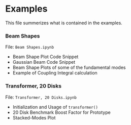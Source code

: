 # Examples
This file summerizes what is contained in the examples.

### Beam Shapes
File: `Beam Shapes.ipynb`
 * Beam Shape Plot Code Snippet
 * Gaussian Beam Code Snippet
 * Beam Shape Plots of some of the fundamental modes
 * Example of Coupling Integral calculation
 
### Transformer, 20 Disks
File: `Transformer, 20 Disks.ipynb`
 * Initialization and Usage of `transformer()`
 * 20 Disk Benchmark Boost Factor for Prototype
 * Stacked-Modes Plot
 
 
